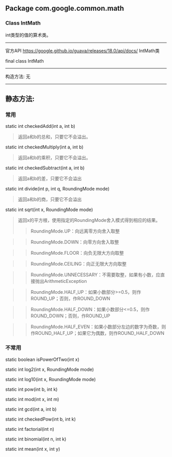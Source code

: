 ## Package com.google.common.math
### Class IntMath
int类型的值的算术类。

---

官方API <https://google.github.io/guava/releases/18.0/api/docs/> IntMath类

final class IntMath

* * *
构造方法: 无

* * *

## 静态方法:

### 常用
static int checkedAdd(int a, int b)
> 返回a和b的总和，只要它不会溢出。

static int checkedMultiply(int a, int b)
> 返回a和b的乘积，只要它不会溢出。

static int checkedSubtract(int a, int b)
> 返回a和b的差，只要它不会溢出

static int divide(int p, int q, RoundingMode mode)
> 返回a和b的商，只要它不会溢出

static int sqrt(int x, RoundingMode mode)
> 返回x的平方根，使用指定的RoundingMode舍入模式得到相应的结果。
> > RoundingMode.UP：向远离零方向舍入取整

> > RoundingMode.DOWN：向零方向舍入取整

> > RoundingMode.FLOOR：向负无限大方向取整

> > RoundingMode.CEILING：向正无限大方向取整

> > RoundingMode.UNNECESSARY：不需要取整，如果有小数，应直接抛出ArithmeticException

> > RoundingMode.HALF_UP：如果小数部分>=0.5，则作ROUND_UP；否则，作ROUND_DOWN

> > RoundingMode.HALF_DOWN：如果小数部分<=0.5，则作ROUND_DOWN；否则，作ROUND_UP

> > RoundingMode.HALF_EVEN：如果小数部分左边的数字为奇数，则作ROUND_HALF_UP；如果它为偶数，则作ROUND_HALF_DOWN

### 不常用
static boolean isPowerOfTwo(int x)

static int log2(int x, RoundingMode mode)

static int log10(int x, RoundingMode mode)

static int pow(int b, int k)

static int mod(int x, int m)

static int gcd(int a, int b)

static int checkedPow(int b, int k)

static int factorial(int n)

static int binomial(int n, int k)

static int mean(int x, int y)